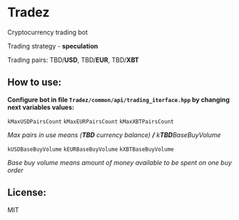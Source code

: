 # Tradez
Cryptocurrency trading bot

Trading strategy - **speculation**

Trading pairs: TBD/**USD**, TBD/**EUR**, TBD/**XBT**

## How to use:

**Configure bot in file `Tradez/common/api/trading_iterface.hpp` by changing next variables values:**

`kMaxUSDPairsCount` `kMaxEURPairsCount` `kMaxXBTPairsCount`

_Max pairs in use means (**TBD** currency balance) **/** k**TBD**BaseBuyVolume_

`kUSDBaseBuyVolume` `kEURBaseBuyVolume` `kXBTBaseBuyVolume`

_Base buy volume means amount of money available to be spent on one buy order_

## License:

MIT
